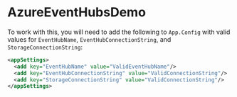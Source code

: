 # AzureEventHubsDemo

To work with this, you will need to add the following to `App.Config` with valid values for `EventHubName`, `EventHubConnectionString`, and `StorageConnectionString`:
```xml
<appSettings>  
  <add key="EventHubName" value="ValidEventHubName"/>  
  <add key="EventHubConnectionString" value="ValidConnectionString"/> 
  <add key="StorageConnectionString" value="ValidConnectionString"/>
</appSettings> 
```
